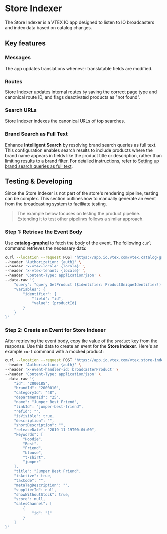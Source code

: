 # Store Indexer

The Store Indexer is a VTEX IO app designed to listen to IO broadcasters and index data based on catalog changes.

## Key features

### Messages

The app updates translations whenever translatable fields are modified.

### Routes

Store Indexer updates internal routes by saving the correct page type and canonical route ID, and flags deactivated products as "not found".

### Search URLs

Store Indexer indexes the canonical URLs of top searches.

### Brand Search as Full Text

Enhance **Intelligent Search** by resolving brand search queries as full text. This configuration enables search results to include products where the brand name appears in fields like the product title or description, rather than limiting results to a brand filter. For detailed instructions, refer to [Setting up brand search queries as full text](https://developers.vtex.com/docs/guides/setting-up-brand-search-queries-as-full-text).

## Testing & Developing

Since the Store Indexer is not part of the store's rendering pipeline, testing can be complex. This section outlines how to manually generate an event from the broadcasting system to facilitate testing.

> The example below focuses on testing the product pipeline. Extending it to test other pipelines follows a similar approach.

### Step 1: Retrieve the Event Body

Use **catalog-graphql** to fetch the body of the event. The following `curl` command retrieves the necessary data:

```sh
curl --location --request POST 'https://app.io.vtex.com/vtex.catalog-graphql/v1/{account}/{workspace}/_v/graphql' \
--header 'Authorization: {auth}' \
--header 'x-vtex-locale: {locale}' \
--header 'x-vtex-tenant: {locale}' \
--header 'Content-Type: application/json' \
--data-raw '{
	"query": "query GetProduct ($identifier: ProductUniqueIdentifier!) {  product (identifier: $identifier) {    id    brandId    categoryId    departmentId    name    linkId    refId    isVisible    description    shortDescription    releaseDate    keywords    title    isActive    taxCode    metaTagDescription    supplierId    showWithoutStock    score    salesChannel {      id    }  }}",
	"variables": {
		"identifier": {
    		"field": "id",
    		"value": {productId}
		}
	}
}'
```

### Step 2: Create an Event for Store Indexer

After retrieving the event body, copy the value of the `product` key from the response. Use this data to create an event for the **Store Indexer**. Here's an example `curl` command with a mocked product:

```sh
curl --location --request POST 'https://app.io.vtex.com/vtex.store-indexer/v0/{account}/{workspace}/_events' \
--header 'Authorization: {auth}' \
--header 'x-event-handler-id: broadcasterProduct' \
--header 'Content-Type: application/json' \
--data-raw '{
    "id": "2000185",
    "brandId": "2000010",
    "categoryId": "48",
    "departmentId": "25",
    "name": "Jumper Best Friend",
    "linkId": "jumper-best-friend",
    "refId": "",
    "isVisible": true,
    "description": "",
    "shortDescription": "",
    "releaseDate": "2019-11-19T00:00:00",
    "keywords": [
        "Hoodie",
        "Best",
        "Friend",
        "blouse",
        "t-shirt",
        "jumper"
    ],
    "title": "Jumper Best Friend",
    "isActive": true,
    "taxCode": "",
    "metaTagDescription": "",
    "supplierId": null,
    "showWithoutStock": true,
    "score": null,
    "salesChannel": [
        {
            "id": "1"
        }
    ]
}'
```
